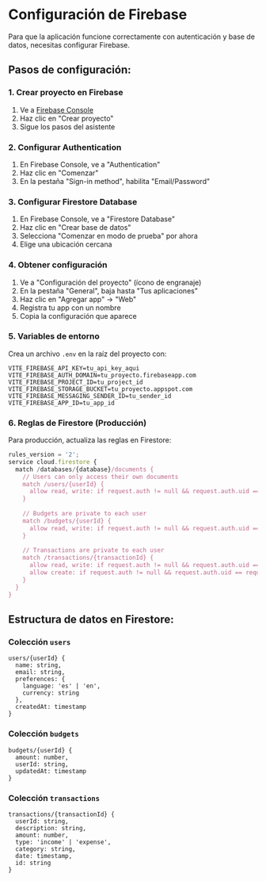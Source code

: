 # Configuración de Firebase

Para que la aplicación funcione correctamente con autenticación y base de datos, necesitas configurar Firebase.

## Pasos de configuración:

### 1. Crear proyecto en Firebase
1. Ve a [Firebase Console](https://console.firebase.google.com/)
2. Haz clic en "Crear proyecto"
3. Sigue los pasos del asistente

### 2. Configurar Authentication
1. En Firebase Console, ve a "Authentication"
2. Haz clic en "Comenzar"
3. En la pestaña "Sign-in method", habilita "Email/Password"

### 3. Configurar Firestore Database
1. En Firebase Console, ve a "Firestore Database"
2. Haz clic en "Crear base de datos"
3. Selecciona "Comenzar en modo de prueba" por ahora
4. Elige una ubicación cercana

### 4. Obtener configuración
1. Ve a "Configuración del proyecto" (ícono de engranaje)
2. En la pestaña "General", baja hasta "Tus aplicaciones"
3. Haz clic en "Agregar app" → "Web"
4. Registra tu app con un nombre
5. Copia la configuración que aparece

### 5. Variables de entorno
Crea un archivo `.env` en la raíz del proyecto con:

```
VITE_FIREBASE_API_KEY=tu_api_key_aqui
VITE_FIREBASE_AUTH_DOMAIN=tu_proyecto.firebaseapp.com
VITE_FIREBASE_PROJECT_ID=tu_project_id
VITE_FIREBASE_STORAGE_BUCKET=tu_proyecto.appspot.com
VITE_FIREBASE_MESSAGING_SENDER_ID=tu_sender_id
VITE_FIREBASE_APP_ID=tu_app_id
```

### 6. Reglas de Firestore (Producción)
Para producción, actualiza las reglas en Firestore:

```javascript
rules_version = '2';
service cloud.firestore {
  match /databases/{database}/documents {
    // Users can only access their own documents
    match /users/{userId} {
      allow read, write: if request.auth != null && request.auth.uid == userId;
    }
    
    // Budgets are private to each user
    match /budgets/{userId} {
      allow read, write: if request.auth != null && request.auth.uid == userId;
    }
    
    // Transactions are private to each user
    match /transactions/{transactionId} {
      allow read, write: if request.auth != null && request.auth.uid == resource.data.userId;
      allow create: if request.auth != null && request.auth.uid == request.resource.data.userId;
    }
  }
}
```

## Estructura de datos en Firestore:

### Colección `users`
```
users/{userId} {
  name: string,
  email: string,
  preferences: {
    language: 'es' | 'en',
    currency: string
  },
  createdAt: timestamp
}
```

### Colección `budgets`
```
budgets/{userId} {
  amount: number,
  userId: string,
  updatedAt: timestamp
}
```

### Colección `transactions`
```
transactions/{transactionId} {
  userId: string,
  description: string,
  amount: number,
  type: 'income' | 'expense',
  category: string,
  date: timestamp,
  id: string
}
``` 